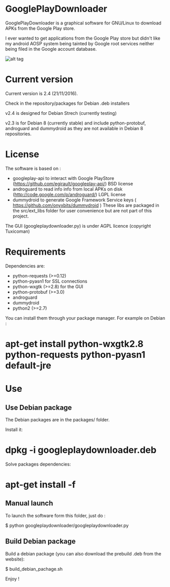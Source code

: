 # GooglePlayDownloader

GooglePlayDownloader is a graphical software for GNU/Linux to download APKs from the Google Play store.

I ever wanted to get applications from the Google Play store but didn't like my android AOSP system being tainted by Google root services neither being filed in the Google account database.

![alt tag](https://framagit.org/tuxicoman/googleplaydownloader/raw/62bc432e6e00336af0387d60a003eb793be383d7/website/googleplaydownloader.png)

# Current version

Current version is 2.4 (21/11/2016). 

Check in the repository/packages for Debian .deb installers

v2.4 is designed for Debian Strech (currently testing)

v2.3 is for Debian 8 (currently stable) and include python-protobuf, androguard and dummydroid as they are not available in Debian 8 repositories.

# License
The software is based on :
- googleplay-api to interact with Google PlayStore (https://github.com/egirault/googleplay-api/) BSD license
- androguard to read info info from local APKs on disk (http://code.google.com/p/androguard/) LGPL license
- dummydroid to generate Google Framework Service keys ( https://github.com/onyxbits/dummydroid )
These libs are packaged in the src/ext_libs folder for user convenience but are not part of this project.

The GUI (googleplaydownloader.py) is under AGPL licence (copyright Tuxicoman)

# Requirements

  Dependencies are:
  - python-requests (>=0.12)
  - python-pyasn1 for SSL connections
  - python-wxgtk (>=2.8) for the GUI
  - python-protobuf (>=3.0)
  - androguard
  - dummydroid
  - python2 (>=2.7)
 

  You can install them through your package manager. For example on Debian :
  
  # apt-get install python-wxgtk2.8 python-requests python-pyasn1 default-jre

# Use

## Use Debian package
  The Debian packages are in the packages/ folder.
  
  Install it:
  
  # dpkg -i googleplaydownloader.deb

  Solve packages dependencies:
  
  # apt-get install -f

## Manual launch

  To launch the software form this folder, just do :
  
  $ python googleplaydownloader/googleplaydownloader.py

## Build Debian package

  Build a debian package (you can also download the prebuild .deb from the website):
  
  $ build_debian_pachage.sh

  

Enjoy !
